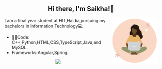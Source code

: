 
<!---
saikha-parween/saikha-parween is a ✨ special ✨ repository because its `README.md` (this file) appears on your GitHub profile.
You can click the Preview link to take a look at your changes.
--->
<h2 align="center"> Hi there, I'm <strong> Saikha!</strong>👋</h2>
<img src="https://github.com/saikha-parween/saikha-parween/raw/main/git.gif" align="right" height="50%" width="30%">
<p> I am a final year student at HIT,Haldia,pursuing my bachelors in Information Technology💻.</p>
<ul>
<li>👩‍💻Code: C++,Python,HTML,CSS,TypeScript,Java,and MySQL.</li>
<li>Frameworks:Angular,Spring.</li>
</ul>
<!--<img src="https://github-readme-stats.vercel.app/api/top-langs/?username=saikha-parween&exclude_repo=github-readme-stats,saikha-parween.github.io">
-->
<p align="center"><img src="https://github-readme-stats.vercel.app/api?username=saikha-parween&show_icons=true"></p>
<!--<p align="center"><img src="https://profile-counter.glitch.me/{saikha-parween}/count.svg"></p>-->

<a herf="https://www.linkedin.com/in/saikha-parween/" target="_blank" >
  
  
  <!--<img src="https://img.icons8.com/color/48/000000/linkedin.svg"  height="30" width="30"></a>-->
